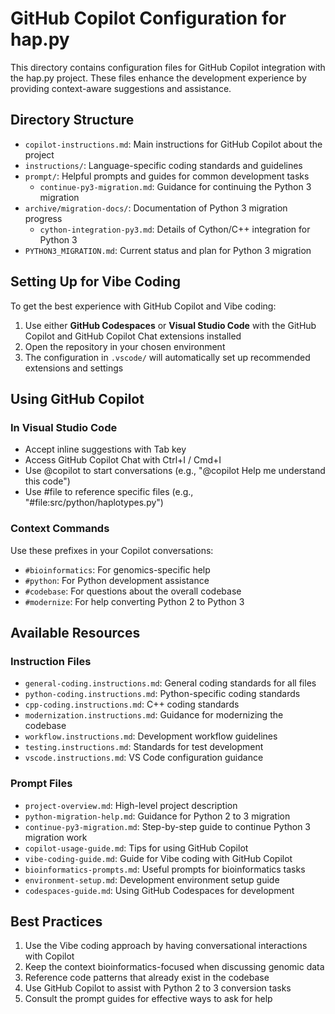 # GitHub Copilot Configuration for hap.py

This directory contains configuration files for GitHub Copilot integration with the hap.py project. These files enhance the development experience by providing context-aware suggestions and assistance.

## Directory Structure

- `copilot-instructions.md`: Main instructions for GitHub Copilot about the project
- `instructions/`: Language-specific coding standards and guidelines
- `prompt/`: Helpful prompts and guides for common development tasks
  - `continue-py3-migration.md`: Guidance for continuing the Python 3 migration
- `archive/migration-docs/`: Documentation of Python 3 migration progress
  - `cython-integration-py3.md`: Details of Cython/C++ integration for Python 3
- `PYTHON3_MIGRATION.md`: Current status and plan for Python 3 migration

## Setting Up for Vibe Coding

To get the best experience with GitHub Copilot and Vibe coding:

1. Use either **GitHub Codespaces** or **Visual Studio Code** with the GitHub Copilot and GitHub Copilot Chat extensions installed
2. Open the repository in your chosen environment
3. The configuration in `.vscode/` will automatically set up recommended extensions and settings

## Using GitHub Copilot

### In Visual Studio Code

- Accept inline suggestions with Tab key
- Access GitHub Copilot Chat with Ctrl+I / Cmd+I
- Use @copilot to start conversations (e.g., "@copilot Help me understand this code")
- Use #file to reference specific files (e.g., "#file:src/python/haplotypes.py")

### Context Commands

Use these prefixes in your Copilot conversations:

- `#bioinformatics`: For genomics-specific help
- `#python`: For Python development assistance
- `#codebase`: For questions about the overall codebase
- `#modernize`: For help converting Python 2 to Python 3

## Available Resources

### Instruction Files

- `general-coding.instructions.md`: General coding standards for all files
- `python-coding.instructions.md`: Python-specific coding standards
- `cpp-coding.instructions.md`: C++ coding standards
- `modernization.instructions.md`: Guidance for modernizing the codebase
- `workflow.instructions.md`: Development workflow guidelines
- `testing.instructions.md`: Standards for test development
- `vscode.instructions.md`: VS Code configuration guidance

### Prompt Files

- `project-overview.md`: High-level project description
- `python-migration-help.md`: Guidance for Python 2 to 3 migration
- `continue-py3-migration.md`: Step-by-step guide to continue Python 3 migration work
- `copilot-usage-guide.md`: Tips for using GitHub Copilot
- `vibe-coding-guide.md`: Guide for Vibe coding with GitHub Copilot
- `bioinformatics-prompts.md`: Useful prompts for bioinformatics tasks
- `environment-setup.md`: Development environment setup guide
- `codespaces-guide.md`: Using GitHub Codespaces for development

## Best Practices

1. Use the Vibe coding approach by having conversational interactions with Copilot
2. Keep the context bioinformatics-focused when discussing genomic data
3. Reference code patterns that already exist in the codebase
4. Use GitHub Copilot to assist with Python 2 to 3 conversion tasks
5. Consult the prompt guides for effective ways to ask for help
